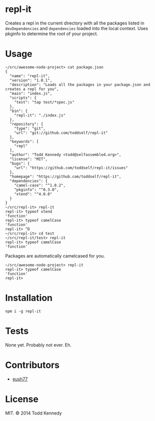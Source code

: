# repl-it

Creates a repl in the current directory with all the packages listed in `devDependencies` and `dependencies` loaded into the local context. Uses pkginfo to determine the root of your project.

# Usage

```
~/src/awesome-node-project> cat package.json
{
  "name": "repl-it",
  "version": "1.0.1",
  "description": "Loads all the packages in your package.json and creates a repl for you",
  "main": "index.js",
  "scripts": {
    "test": "tap test/*spec.js"
  },
  "bin": {
    "repl-it": "./index.js"
  },
  "repository": {
    "type": "git",
    "url": "git://github.com/toddself/repl-it"
  },
  "keywords": [
    "repl"
  ],
  "author": "Todd Kennedy <todd@selfassembled.org>",
  "license": "MIT",
  "bugs": {
    "url": "https://github.com/toddself/repl-it/issues"
  },
  "homepage": "https://github.com/toddself/repl-it",
  "dependencies": {
    "camel-case": "^1.0.2",
    "pkginfo": "^0.3.0",
    "xtend": "^4.0.0"
  }
}
~/src/repl-it> repl-it
repl-it> typeof xtend
'function'
repl-it> typeof camelCase
'function'
repl-it> ^D
~/src/repl-it> cd test
~/src/repl-it/test> repl-it
repl-it> typeof camelCase
'function'
```

Packages are automatically camelcased for you.
```
~/src/awesome-node-project> repl-it
repl-it> typeof camelCase
'function'
repl-it>
```

# Installation

`npm i -g repl-it`

# Tests

None yet.  Probably not ever.  Eh.

# Contributors

* [eush77](https://github.com/eush77)

# License

MIT. © 2014 Todd Kennedy